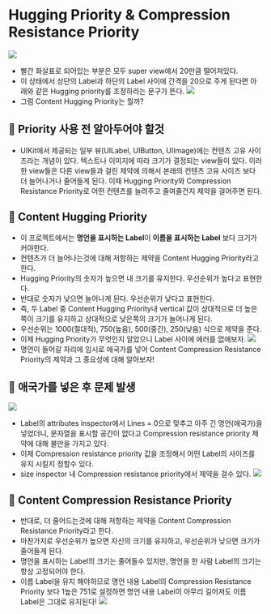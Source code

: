 # Hugging Priority & Compression Resistance Priority
![](https://i.imgur.com/wU9ck7l.png)
- 빨간 화살표로 되어있는 부분은 모두 super view에서 20만큼 떨어져있다.
- 이 상태에서 상단의 Label과 하단의 Label 사이에 간격을 20으로 주게 된다면 아래와 같은 Hugging priority를 조정하라는 문구가 뜬다.
![](https://i.imgur.com/cI45J5o.png)
- 그럼 Content Hugging Priority는 뭘까?

## 🍎 Priority 사용 전 알아두어야 할것
- UIKit에서 제공되는 일부 뷰(UILabel, UIButton, UIImage)에는 컨텐츠 고유 사이즈라는 개념이 있다. 텍스트나 이미지에 따라 크기가 결정되는 view들이 있다. 이러한 view들은 다른 view들과 걸린 제약에 의해서 본래의 컨텐츠 고유 사이즈 보다 더 늘어나거나 줄어들게 된다. 이때 Hugging Priority와 Compression Resistance Priority로 어떤 컨텐츠를 늘려주고 줄여줄건지 제약을 걸어주면 된다.

## 🍎 Content Hugging Priority
- 이 프로젝트에서는 **명언을 표시하는 Label**이 **이름을 표시하는  Label** 보다 크기가 커야한다. 
- 컨텐츠가 더 늘어나는것에 대해 저항하는 제약을 Content Hugging Priority라고 한다.
- Hugging Priority의 숫자가 높으면 내 크기를 유지한다. 우선순위가 높다고 표현한다.
- 반대로 숫자가 낮으면 늘어나게 된다. 우선순위가 낮다고 표현한다.
- 즉, 두 Label 중 Content Hugging Priority내 vertical 값이 상대적으로 더 높은 쪽이 크기를 유지하고 상대적으로 낮은쪽의 크기가 늘어나게 된다.
- 우선순위는 1000(절대적), 750(높음), 500(중간), 250(낮음) 식으로 제약을 준다.
- 이제 Hugging Priority가 무엇인지 알았으니 Label 사이에 에러를 없애보자.
![](https://i.imgur.com/1hZVLv3.png)
- 명언이 들어갈 자리에 임시로 애국가를 넣어 Content Compression Resistance Priority의 제약과 그 중요성에 대해 알아보자!

## 🍎 애국가를 넣은 후 문제 발생
![](https://i.imgur.com/mjkWQdi.png)
- Label의 attributes inspector에서 Lines = 0으로 맞추고 아주 긴 명언(애국가)을 넣었더니, 문자열을 표시할 공간이 없다고 Compression resistance priority 제약에 대해 불만을 가지고 있다.
- 이제 Compression resistance priority 값을 조정해서 어떤 Label의 사이즈를 유지 시킬지 정할수 있다.
- size inspector 내 Compression resistance priority에서 제약을 걸수 있다.
![](https://i.imgur.com/CwFFW9u.png)

## 🍎 Content Compression Resistance Priority
- 반대로, 더 줄어드는것에 대해 저항하는 제약을 Content Compression Resistance Priority라고 한다.
- 마찬가지로 우선순위가 높으면 자신의 크기를 유지하고, 우선순위가 낮으면 크기가 줄어들게 된다.
- 명언을 표시하는 Label의 크기는 줄어들수 있지만, 명언을 한 사람 Label의 크기는 항상 고정되어야 한다.
- 이름 Label을 유지 해야하므로 명언 내용 Label의 Compression Resistance Priority 보다 1높은 751로 설정하면 명언 내용 Label이 아무리 길어져도 이름 Label은 그대로 유지된다!
![](https://i.imgur.com/rcK48T1.jpg)

